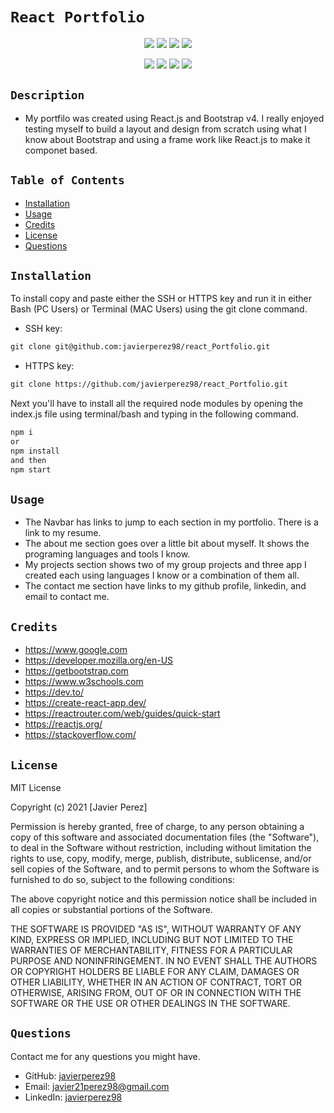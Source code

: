 # `React Portfolio`

<p align="center">
    <img src="https://img.shields.io/github/repo-size/javierperez98/react_Portfolio" />
    <img src="https://img.shields.io/github/languages/top/javierperez98/react_Portfolio"  />
    <img src="https://img.shields.io/github/last-commit/javierperez98/react_Portfolio" >
    <a href="https://github.com/javierperez98"><img src="https://img.shields.io/github/followers/javierperez98?style=social" target="_blank" /></a>
</p>
<p align="center">
    <img src="https://img.shields.io/badge/language-Javascript-yellow" />
    <img src="https://img.shields.io/badge/language-React-blue" />
    <img src="https://img.shields.io/badge/license-MIT-blue" />
    <img src="https://img.shields.io/tokei/lines/github/javierperez98/react_Portfolio" />
</p>

## `Description`

<!-- Provide a short description explaining the what, why, and how of your project.
What was your motivation? Why did you build this project? What problem does it solve? What did you learn? -->

- My portfilo was created using React.js and Bootstrap v4. I really enjoyed testing myself to build a layout and design from scratch using what I know about Bootstrap and using a frame work like React.js to make it componet based.

## `Table of Contents`

- [Installation](#installation)
- [Usage](#usage)
- [Credits](#credits)
- [License](#license)
- [Questions](#questions)

## `Installation`

<!-- What are the steps required to install your project? Provide a step-by-step description of how to get the development environment running. -->

To install copy and paste either the SSH or HTTPS key and run it in either Bash (PC Users) or Terminal (MAC Users) using the git clone command.

- SSH key:

```md
git clone git@github.com:javierperez98/react_Portfolio.git
```

- HTTPS key:

```md
git clone https://github.com/javierperez98/react_Portfolio.git
```

Next you'll have to install all the required node modules by opening the index.js file using terminal/bash and typing in the following command.

```md
npm i
or
npm install
and then
npm start
```

## `Usage`

<!-- Provide instructions and examples for use. Include screenshots as needed. -->

- The Navbar has links to jump to each section in my portfolio. There is a link to my resume.
- The about me section goes over a little bit about myself. It shows the programing languages and tools I know.
- My projects section shows two of my group projects and three app I created each using languages I know or a combination of them all.
- The contact me section have links to my github profile, linkedin, and email to contact me.

## `Credits`

<!-- List your collaborators, if any, with links to their GitHub profiles. Links to websites or resources. -->

- https://www.google.com
- https://developer.mozilla.org/en-US
- https://getbootstrap.com
- https://www.w3schools.com
- https://dev.to/
- https://create-react-app.dev/
- https://reactrouter.com/web/guides/quick-start
- https://reactjs.org/
- https://stackoverflow.com/

## `License`

<!-- If you need help choosing a license, refer to https://choosealicense.com/ -->

MIT License

Copyright (c) 2021 [Javier Perez]

Permission is hereby granted, free of charge, to any person obtaining a copy
of this software and associated documentation files (the "Software"), to deal
in the Software without restriction, including without limitation the rights
to use, copy, modify, merge, publish, distribute, sublicense, and/or sell
copies of the Software, and to permit persons to whom the Software is
furnished to do so, subject to the following conditions:

The above copyright notice and this permission notice shall be included in all
copies or substantial portions of the Software.

THE SOFTWARE IS PROVIDED "AS IS", WITHOUT WARRANTY OF ANY KIND, EXPRESS OR
IMPLIED, INCLUDING BUT NOT LIMITED TO THE WARRANTIES OF MERCHANTABILITY,
FITNESS FOR A PARTICULAR PURPOSE AND NONINFRINGEMENT. IN NO EVENT SHALL THE
AUTHORS OR COPYRIGHT HOLDERS BE LIABLE FOR ANY CLAIM, DAMAGES OR OTHER
LIABILITY, WHETHER IN AN ACTION OF CONTRACT, TORT OR OTHERWISE, ARISING FROM,
OUT OF OR IN CONNECTION WITH THE SOFTWARE OR THE USE OR OTHER DEALINGS IN THE
SOFTWARE.

## `Questions`

Contact me for any questions you might have.

- GitHub: [javierperez98](https://github.com/javierperez98)
- Email: [javier21perez98@gmail.com](mailto:javier21perez98@gmail.com)
- LinkedIn: [javierperez98](https://www.linkedin.com/in/javier-perez98/)
